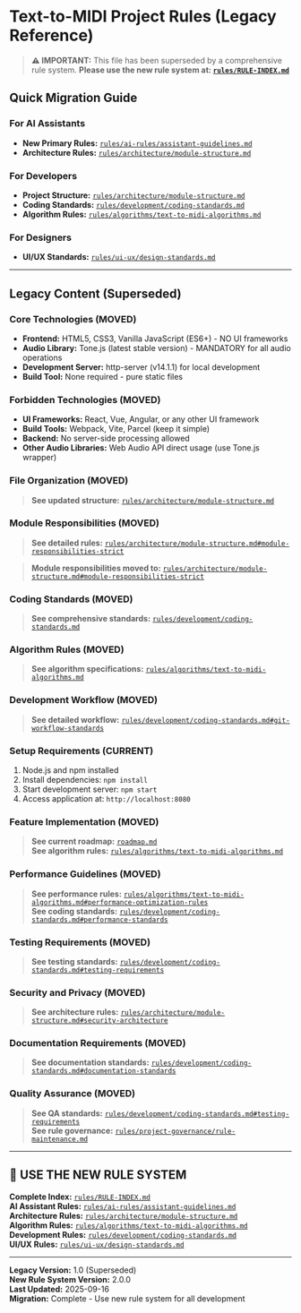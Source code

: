 # Text-to-MIDI Project Rules (Legacy Reference)

> **⚠️ IMPORTANT:** This file has been superseded by a comprehensive rule system.
> **Please use the new rule system at: [`rules/RULE-INDEX.md`](rules/RULE-INDEX.md)**

## Quick Migration Guide

### For AI Assistants
- **New Primary Rules:** [`rules/ai-rules/assistant-guidelines.md`](rules/ai-rules/assistant-guidelines.md)
- **Architecture Rules:** [`rules/architecture/module-structure.md`](rules/architecture/module-structure.md)

### For Developers
- **Project Structure:** [`rules/architecture/module-structure.md`](rules/architecture/module-structure.md)
- **Coding Standards:** [`rules/development/coding-standards.md`](rules/development/coding-standards.md)
- **Algorithm Rules:** [`rules/algorithms/text-to-midi-algorithms.md`](rules/algorithms/text-to-midi-algorithms.md)

### For Designers
- **UI/UX Standards:** [`rules/ui-ux/design-standards.md`](rules/ui-ux/design-standards.md)

---

## Legacy Content (Superseded)

### Core Technologies (MOVED)
- **Frontend:** HTML5, CSS3, Vanilla JavaScript (ES6+) - NO UI frameworks
- **Audio Library:** Tone.js (latest stable version) - MANDATORY for all audio operations
- **Development Server:** http-server (v14.1.1) for local development
- **Build Tool:** None required - pure static files

### Forbidden Technologies (MOVED)
- **UI Frameworks:** React, Vue, Angular, or any other UI framework
- **Build Tools:** Webpack, Vite, Parcel (keep it simple)
- **Backend:** No server-side processing allowed
- **Other Audio Libraries:** Web Audio API direct usage (use Tone.js wrapper)

### File Organization (MOVED)
> **See updated structure:** [`rules/architecture/module-structure.md`](rules/architecture/module-structure.md)

### Module Responsibilities (MOVED)
> **See detailed rules:** [`rules/architecture/module-structure.md#module-responsibilities-strict`](rules/architecture/module-structure.md#module-responsibilities-strict)

> **Module responsibilities moved to:** [`rules/architecture/module-structure.md#module-responsibilities-strict`](rules/architecture/module-structure.md#module-responsibilities-strict)

### Coding Standards (MOVED)
> **See comprehensive standards:** [`rules/development/coding-standards.md`](rules/development/coding-standards.md)

### Algorithm Rules (MOVED)
> **See algorithm specifications:** [`rules/algorithms/text-to-midi-algorithms.md`](rules/algorithms/text-to-midi-algorithms.md)

### Development Workflow (MOVED)
> **See detailed workflow:** [`rules/development/coding-standards.md#git-workflow-standards`](rules/development/coding-standards.md#git-workflow-standards)

### Setup Requirements (CURRENT)
1. Node.js and npm installed
2. Install dependencies: `npm install`
3. Start development server: `npm start`
4. Access application at: `http://localhost:8080`

### Feature Implementation (MOVED)
> **See current roadmap:** [`roadmap.md`](roadmap.md)  
> **See algorithm rules:** [`rules/algorithms/text-to-midi-algorithms.md`](rules/algorithms/text-to-midi-algorithms.md)

### Performance Guidelines (MOVED)
> **See performance rules:** [`rules/algorithms/text-to-midi-algorithms.md#performance-optimization-rules`](rules/algorithms/text-to-midi-algorithms.md#performance-optimization-rules)  
> **See coding standards:** [`rules/development/coding-standards.md#performance-standards`](rules/development/coding-standards.md#performance-standards)

### Testing Requirements (MOVED)
> **See testing standards:** [`rules/development/coding-standards.md#testing-requirements`](rules/development/coding-standards.md#testing-requirements)

### Security and Privacy (MOVED)
> **See architecture rules:** [`rules/architecture/module-structure.md#security-architecture`](rules/architecture/module-structure.md#security-architecture)

### Documentation Requirements (MOVED)
> **See documentation standards:** [`rules/development/coding-standards.md#documentation-standards`](rules/development/coding-standards.md#documentation-standards)

### Quality Assurance (MOVED)
> **See QA standards:** [`rules/development/coding-standards.md#testing-requirements`](rules/development/coding-standards.md#testing-requirements)  
> **See rule governance:** [`rules/project-governance/rule-maintenance.md`](rules/project-governance/rule-maintenance.md)

---

## 🎯 USE THE NEW RULE SYSTEM

**Complete Index:** [`rules/RULE-INDEX.md`](rules/RULE-INDEX.md)  
**AI Assistant Rules:** [`rules/ai-rules/assistant-guidelines.md`](rules/ai-rules/assistant-guidelines.md)  
**Architecture Rules:** [`rules/architecture/module-structure.md`](rules/architecture/module-structure.md)  
**Algorithm Rules:** [`rules/algorithms/text-to-midi-algorithms.md`](rules/algorithms/text-to-midi-algorithms.md)  
**Development Rules:** [`rules/development/coding-standards.md`](rules/development/coding-standards.md)  
**UI/UX Rules:** [`rules/ui-ux/design-standards.md`](rules/ui-ux/design-standards.md)  

---

**Legacy Version:** 1.0 (Superseded)  
**New Rule System Version:** 2.0.0  
**Last Updated:** 2025-09-16  
**Migration:** Complete - Use new rule system for all development